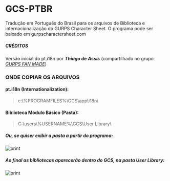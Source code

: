 # GCS-PTBR

Tradução em Português do Brasil para os arquivos de Biblioteca e internacionalização do GURPS Character Sheet.
O programa pode ser baixado em gurpscharactersheet.com
##### CRÉDITOS
Versão inicial do pt.i18n por **_Thiago de Assis_** (compartilhado no grupo [*GURPS FAN MADE*](https://www.facebook.com/groups/1784591384922526/))

### ONDE COPIAR OS ARQUIVOS

#### pt.i18n (Internationalization):
>c:\\%PROGRAMFILES%\GCS\app\i18n\
#### Biblioteca Módulo Básico (Pasta):
>C:\users\\%USERNAME%\GCS\User Library\

##### Ou, se quiser exibir a pasta a partir do programa:
![print](https://i.imgur.com/TJILpQY.jpg)

##### Ao final as bibliotecas aparecerão dentro do GCS, na pasta User Library:
![print](https://i.imgur.com/SHylumP.jpg)